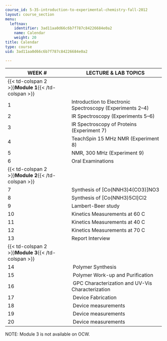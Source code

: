 ```yaml
---
course_id: 5-35-introduction-to-experimental-chemistry-fall-2012
layout: course_section
menu:
  leftnav:
    identifier: 3ad11aa0d66c6b7f787c84226684e0a2
    name: Calendar
    weight: 20
title: Calendar
type: course
uid: 3ad11aa0d66c6b7f787c84226684e0a2

---
```


| WEEK # | LECTURE & LAB TOPICS |
| --- | --- |
| {{< td-colspan 2 >}}**Module 1**{{< /td-colspan >}} ||
| 1 | Introduction to Electronic Spectroscopy (Experiments 2–4) |
| 2 | IR Spectroscopy (Experiments 5–6) |
| 3 | IR Spectroscopy of Proteins (Experiment 7) |
| 4 | TeachSpin 15 MHz NMR (Experiment 8) |
| 5 | NMR, 300 MHz (Experiment 9) |
| 6 | Oral Examinations |
| {{< td-colspan 2 >}}**Module 2**{{< /td-colspan >}} ||
| 7 | Synthesis of \[Co(NNH3)4(CO3)\]NO3 |
| 8 | Synthesis of \[Co(NNH3)5Cl\]Cl2 |
| 9 | Lambert-Beer study |
| 10 | Kinetics Measurements at 60 C |
| 11 | Kinetics Measurements at 40 C |
| 12 | Kinetics Measurements at 70 C |
| 13 | Report Interview |
| {{< td-colspan 2 >}}**Module 3**{{< /td-colspan >}} ||
| 14 |  Polymer Synthesis |
| 15 |  Polymer Work-up and Purification |
| 16 |  GPC Characterization and UV-Vis Characterization |
| 17 |  Device Fabrication |
| 18 |  Device measurements |
| 19 |  Device measurements |
| 20 |  Device measurements 

NOTE: Module 3 is not available on OCW.
